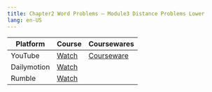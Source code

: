 ```yaml
---
title: Chapter2 Word Problems – Module3 Distance Problems Lower
lang: en-US
---
```


| Platform   | Course                                                                                            | Coursewares                                                       |
|-------------|----------------------------------------------------------------------------------------------------|-------------------------------------------------------------------|
| YouTube     | [Watch](https://www.youtube.com/watch?v=NNul-9BOv1E&list=PLm0MFkgiW1JgKq1kku2WxmrElFbDl7p_s)       | [Courseware](../../public/math/Core%20Courses/pdf/Courseware.pdf) |
| Dailymotion | [Watch](https://www.dailymotion.com/video/x9gcnao?playlist=x9h6d2)                                 |                                                                   |
| Rumble      | [Watch](https://rumble.com/v6s9575-10-chapter2-word-problems-module3-distance-problems-lower.html) |                                                                   |



